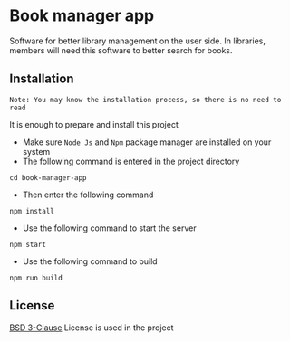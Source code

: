 # Book manager app
Software for better library management on the user side.
In libraries, members will need this software to better search for books.

## Installation
```text
Note: You may know the installation process, so there is no need to read
```
It is enough to prepare and install this project
- Make sure `Node Js` and `Npm` package manager are installed on your system
- The following command is entered in the project directory
```shell
cd book-manager-app
```
- Then enter the following command
```shell
npm install
```
- Use the following command to start the server
```shell
npm start
```
- Use the following command to build
```shell
npm run build
```

## License
[BSD 3-Clause](https://opensource.org/licenses/BSD-3-Clause) License is used in the project

